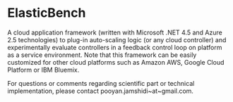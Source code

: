 # ElasticBench
A cloud application framework (written with Microsoft .NET 4.5 and Azure 2.5  technologies) to plug-in auto-scaling logic (or any cloud controller) and experimentally evaluate controllers in a feedback control loop on platform as a service environment. Note that this framework can be easily customized for other cloud platforms such as Amazon AWS, Google Cloud Platform or IBM Bluemix.


For questions or comments regarding scientific part or technical implementation, please contact pooyan.jamshidi~at~gmail.com.
